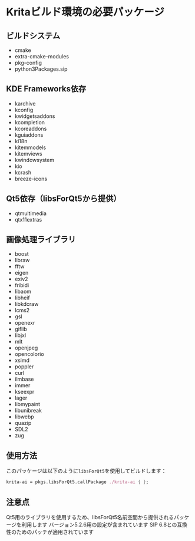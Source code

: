 # Kritaビルド環境の必要パッケージ

## ビルドシステム
- cmake
- extra-cmake-modules
- pkg-config
- python3Packages.sip

## KDE Frameworks依存
- karchive
- kconfig
- kwidgetsaddons
- kcompletion
- kcoreaddons
- kguiaddons
- ki18n
- kitemmodels
- kitemviews
- kwindowsystem
- kio
- kcrash
- breeze-icons

## Qt5依存（libsForQt5から提供）
- qtmultimedia
- qtx11extras

## 画像処理ライブラリ
- boost
- libraw
- fftw
- eigen
- exiv2
- fribidi
- libaom
- libheif
- libkdcraw
- lcms2
- gsl
- openexr
- giflib
- libjxl
- mlt
- openjpeg
- opencolorio
- xsimd
- poppler
- curl
- ilmbase
- immer
- kseexpr
- lager
- libmypaint
- libunibreak
- libwebp
- quazip
- SDL2
- zug

## 使用方法
このパッケージは以下のように`libsForQt5`を使用してビルドします：

```nix
krita-ai = pkgs.libsForQt5.callPackage ./krita-ai { };
```

## 注意点
Qt5用のライブラリを使用するため、libsForQt5名前空間から提供されるパッケージを利用します
バージョン5.2.6用の設定が含まれています
SIP 6.8との互換性のためのパッチが適用されています
